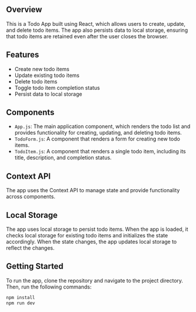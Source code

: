 ## Overview

This is a Todo App built using React, which allows users to create, update, and delete todo items. The app also persists data to local storage, ensuring that todo items are retained even after the user closes the browser.

## Features

- Create new todo items
- Update existing todo items
- Delete todo items
- Toggle todo item completion status
- Persist data to local storage

## Components

- `App.js`: The main application component, which renders the todo list and provides functionality for creating, updating, and deleting todo items.
- `TodoForm.js`: A component that renders a form for creating new todo items.
- `TodoItem.js`: A component that renders a single todo item, including its title, description, and completion status.

## Context API

The app uses the Context API to manage state and provide functionality across components.

## Local Storage

The app uses local storage to persist todo items. When the app is loaded, it checks local storage for existing todo items and initializes the state accordingly. When the state changes, the app updates local storage to reflect the changes.

## Getting Started

To run the app, clone the repository and navigate to the project directory. Then, run the following commands:

```bash
npm install
npm run dev
```
